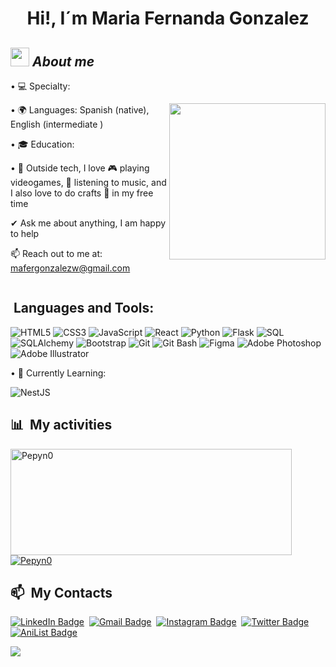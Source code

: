 <h1 align="center">Hi!, I´m Maria Fernanda Gonzalez</h1>



## <img src="https://media.giphy.com/media/ObNTw8Uzwy6KQ/giphy.gif" width="30px">&nbsp;***About me***

<div style="display: flex; align-items: center;">

  <div style="flex: 1;">
  •    💻 Specialty: 

  •    🌍 Languages: Spanish (native), English (intermediate )
 
  •    🎓 Education: 

  •    🌈 Outside tech, I love 🎮 playing videogames, 🎵 listening to music, and I also love to do crafts 🎨 in my free time

  ✔ Ask me about anything, I am happy to help

  📫 Reach out to me at: mafergonzalezw@gmail.com
  </div>

  <img aling="right" width="250px" src="https://media0.giphy.com/media/v1.Y2lkPTc5MGI3NjExNW9qY2ZlbHdyc3htejVvdzB1cXp6cnU3NjFiY211b2puYnB5M2MxOCZlcD12MV9pbnRlcm5hbF9naWZfYnlfaWQmY3Q9cw/WMRb9p6N4mtIRtE2zr/giphy.webp" />

</div>

 ## &nbsp;Languages and Tools: 
![HTML5](https://img.shields.io/badge/-HTML5-E34F26?style=flat-square&logo=html5&logoColor=white)
![CSS3](https://img.shields.io/badge/-CSS3-1572B6?style=flat-square&logo=css3)
![JavaScript](https://img.shields.io/badge/-JavaScript-F7DF1E?style=flat-square&logo=javascript&logoColor=black)
![React](https://img.shields.io/badge/-React-61DAFB?style=flat-square&logo=react&logoColor=white)
![Python](https://img.shields.io/badge/-Python-3776AB?style=flat-square&logo=python&logoColor=white)
![Flask](https://img.shields.io/badge/-Flask-000000?style=flat-square&logo=flask&logoColor=white)
![SQL](https://img.shields.io/badge/-SQL-4479A1?style=flat-square&logo=mysql&logoColor=white)
![SQLAlchemy](https://img.shields.io/badge/-SQLAlchemy-323232?style=flat-square&logo=sqlalchemy&logoColor=red)
![Bootstrap](https://img.shields.io/badge/-Bootstrap-7952B3?style=flat-square&logo=bootstrap&logoColor=white)
![Git](https://img.shields.io/badge/-Git-F05032?style=flat-square&logo=git&logoColor=white)
![Git Bash](https://img.shields.io/badge/-Git%20Bash-4EAA25?style=flat-square&logo=git-bash&logoColor=white)
![Figma](https://img.shields.io/badge/-Figma-F24E1E?style=flat-square&logo=figma&logoColor=white)
![Adobe Photoshop](https://img.shields.io/badge/-Adobe%20Photoshop-31A8FF?style=flat-square&logo=adobe-photoshop&logoColor=white)
![Adobe Illustrator](https://img.shields.io/badge/-Adobe%20Illustrator-FF9A00?style=flat-square&logo=adobe-illustrator&logoColor=white)

 •    🌱 Currently Learning:    

![NestJS](https://img.shields.io/badge/nestjs-%23E0234E.svg?style=for-the-badge&logo=nestjs&logoColor=white)

<div>

  ## 📊 &nbsp;My activities
  <a href="https://github.com/mafergonzalezz">
    <img width=450 height=170 align="center" alt="Pepyn0" src="https://github-readme-stats.vercel.app/api?username=mafergonzalezz&theme=midnight-purple&show_icons=true&bg_color=0D1117&hide_border=true&count_private=true" />
  </a>
  <a href="https://github.com/mafergonzalezz">
    <img align="center" alt="Pepyn0" src="https://github-readme-stats.vercel.app/api/top-langs/?username=mafergonzalezz&theme=midnight-purple&layout=compact&bg_color=0D1117&hide_border=true&count_private=true" />
  </a>
</div>

<div>

  ## 📫 &nbsp;My Contacts

  [![LinkedIn Badge](https://img.shields.io/badge/-Maria_F_Gonzalez-blue?style=flat-square&logo=Linkedin&logoColor=white&link=https://www.linkedin.com/in/maria-fernanda-gonzalez-carrasquel)](https://linkedin.com/in/www.linkedin.com/in/maria-fernanda-gonzalez-carrasquel)&nbsp;
  [![Gmail Badge](https://img.shields.io/badge/-pablo.pds100@gmail.com-red?style=flat-square&logo=Gmail&logoColor=white)](mailto:pablo.pds100@gmail.com)&nbsp;
  [![Instagram Badge](https://img.shields.io/badge/-Pepyn0__-EB2A08?style=flat-square&logo=Instagram&logoColor=white)](https://www.instagram.com/pepyn0_/)&nbsp;
  [![Twitter Badge](https://img.shields.io/badge/-Pepyn0-blue?style=flat-square&logo=Twitter&logoColor=white)](https://twitter.com/Pepyn0)&nbsp;
  [![AniList Badge](https://img.shields.io/badge/-Pepyn0-C063FF?style=flat-square&logo=Anilist&logoColor=white)](https://anilist.co/user/Pepyn0/)

</div>

<img align="center" src="https://i.giphy.com/MDJ9IbxxvDUQM.webp"/>

